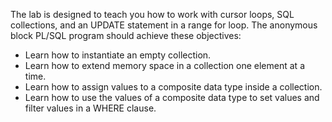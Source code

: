 The lab is designed to teach you how to work with cursor loops, SQL collections, and an UPDATE statement in a range for loop. The anonymous block PL/SQL program should achieve these objectives:
<ul>
  <li>Learn how to instantiate an empty collection.</li>
  <li>Learn how to extend memory space in a collection one element at a time.</li>
  <li>Learn how to assign values to a composite data type inside a collection.</li>
  <li>Learn how to use the values of a composite data type to set values and filter values in a WHERE clause.</li>
</ul>
